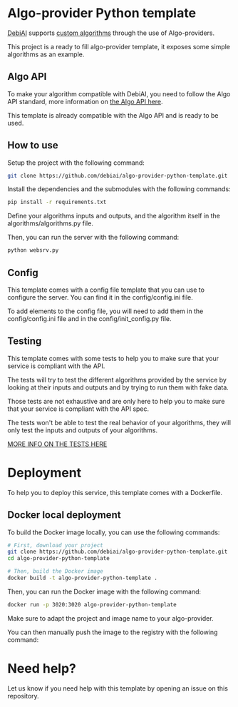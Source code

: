 # Algo-provider Python template

[DebiAI](https://debiai.irt-systemx.fr/) supports [custom algorithms](https://debiai.irt-systemx.fr/dashboard/algoProviders/) through the use of Algo-providers.

This project is a ready to fill algo-provider template, it exposes some simple algorithms as an example.

## Algo API

To make your algorithm compatible with DebiAI, you need to follow the Algo API standard, more information on [the Algo API here](./algo-api/README.md).

This template is already compatible with the Algo API and is ready to be used.

## How to use

Setup the project with the following command:

```bash
git clone https://github.com/debiai/algo-provider-python-template.git
```

Install the dependencies and the submodules with the following commands:

```bash
pip install -r requirements.txt
```

Define your algorithms inputs and outputs, and the algorithm itself in the algorithms/algorithms.py file.

Then, you can run the server with the following command:

```bash
python websrv.py
```

## Config

This template comes with a config file template that you can use to configure the server. You can find it in the config/config.ini file.

To add elements to the config file, you will need to add them in the config/config.ini file and in the config/init_config.py file.

## Testing

This template comes with some tests to help you to make sure that your service is compliant with the API.

The tests will try to test the different algorithms provided by the service by looking at their inputs and outputs and by trying to run them with fake data.

Those tests are not exhaustive and are only here to help you to make sure that your service is compliant with the API spec.

The tests won't be able to test the real behavior of your algorithms, they will only test the inputs and outputs of your algorithms.

[MORE INFO ON THE TESTS HERE](tests/README.md)

# Deployment

To help you to deploy this service, this template comes with a Dockerfile.

## Docker local deployment

To build the Docker image locally, you can use the following commands:

```bash
# First, download your project
git clone https://github.com/debiai/algo-provider-python-template.git
cd algo-provider-python-template

# Then, build the Docker image
docker build -t algo-provider-python-template .
```

Then, you can run the Docker image with the following command:

```bash
docker run -p 3020:3020 algo-provider-python-template
```

Make sure to adapt the project and image name to your algo-provider.

You can then manually push the image to the registry with the following command:

# Need help?

Let us know if you need help with this template by opening an issue on this repository.
